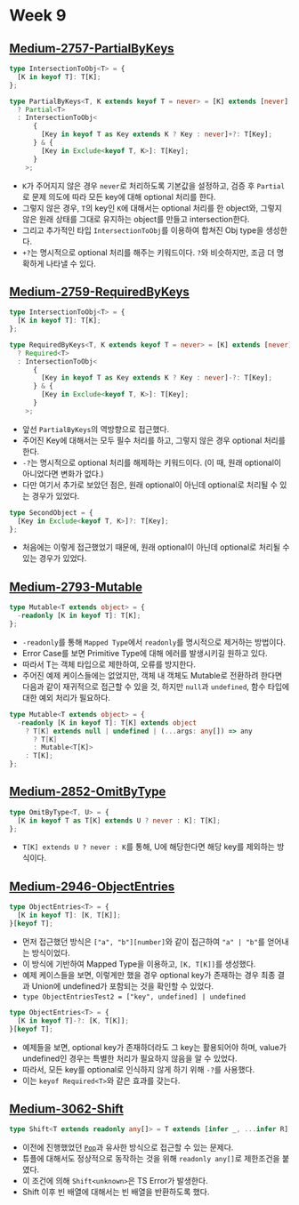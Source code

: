 # Week 9

## [Medium-2757-PartialByKeys](./medium/2757-partial-by-keys.ts)

```ts
type IntersectionToObj<T> = {
  [K in keyof T]: T[K];
};

type PartialByKeys<T, K extends keyof T = never> = [K] extends [never]
  ? Partial<T>
  : IntersectionToObj<
      {
        [Key in keyof T as Key extends K ? Key : never]+?: T[Key];
      } & {
        [Key in Exclude<keyof T, K>]: T[Key];
      }
    >;
```

- `K`가 주어지지 않은 경우 `never`로 처리하도록 기본값을 설정하고, 검증 후 `Partial`로 문제 의도에 따라 모든 key에 대해 optional 처리를 한다.
- 그렇지 않은 경우, `T`의 key인 `K`에 대해서는 optional 처리를 한 object와, 그렇지 않은 원래 상태를 그대로 유지하는 object를 만들고 intersection한다.
- 그리고 추가적인 타입 `IntersectionToObj`를 이용하여 합쳐진 Obj type을 생성한다.
- `+?`는 명시적으로 optional 처리를 해주는 키워드이다. `?`와 비슷하지만, 조금 더 명확하게 나타낼 수 있다.

## [Medium-2759-RequiredByKeys](./medium/2759-required-by-keys.ts)

```ts
type IntersectionToObj<T> = {
  [K in keyof T]: T[K];
};

type RequiredByKeys<T, K extends keyof T = never> = [K] extends [never]
  ? Required<T>
  : IntersectionToObj<
      {
        [Key in keyof T as Key extends K ? Key : never]-?: T[Key];
      } & {
        [Key in Exclude<keyof T, K>]: T[Key];
      }
    >;
```

- 앞선 `PartialByKeys`의 역방향으로 접근했다.
- 주어진 Key에 대해서는 모두 필수 처리를 하고, 그렇지 않은 경우 optional 처리를 한다.
- `-?`는 명시적으로 optional 처리를 해제하는 키워드이다. (이 때, 원래 optional이 아니었다면 변화가 없다.)
- 다만 여기서 추가로 보았던 점은, 원래 optional이 아닌데 optional로 처리될 수 있는 경우가 있었다.

```ts
type SecondObject = {
  [Key in Exclude<keyof T, K>]?: T[Key];
};
```

- 처음에는 이렇게 접근했었기 때문에, 원래 optional이 아닌데 optional로 처리될 수 있는 경우가 있었다.

## [Medium-2793-Mutable](./medium/2793-mutable.ts)

```ts
type Mutable<T extends object> = {
  -readonly [K in keyof T]: T[K];
};
```

- `-readonly`를 통해 `Mapped Type`에서 `readonly`를 명시적으로 제거하는 방법이다.
- Error Case를 보면 Primitive Type에 대해 에러를 발생시키길 원하고 있다.
- 따라서 T는 객체 타입으로 제한하여, 오류를 방지한다.
- 주어진 예제 케이스들에는 없었지만, 객체 내 객체도 Mutable로 전환하려 한다면 다음과 같이 재귀적으로 접근할 수 있을 것, 하지만 `null`과 `undefined`, 함수 타입에 대한 예외 처리가 필요하다.

```ts
type Mutable<T extends object> = {
  -readonly [K in keyof T]: T[K] extends object
    ? T[K] extends null | undefined | (...args: any[]) => any
      ? T[K]
      : Mutable<T[K]>
    : T[K];
};
```

## [Medium-2852-OmitByType](./medium/2852-omit-by-type.ts)

```ts
type OmitByType<T, U> = {
  [K in keyof T as T[K] extends U ? never : K]: T[K];
};
```

- `T[K] extends U ? never : K`를 통해, U에 해당한다면 해당 key를 제외하는 방식이다.

## [Medium-2946-ObjectEntries](./medium/2946-object-entries.ts)

```ts
type ObjectEntries<T> = {
  [K in keyof T]: [K, T[K]];
}[keyof T];
```

- 먼저 접근했던 방식은 `["a", "b"][number]`와 같이 접근하여 `"a" | "b"`를 얻어내는 방식이었다.
- 이 방식에 기반하여 Mapped Type을 이용하고, `[K, T[K]]`를 생성했다.
- 예제 케이스들을 보면, 이렇게만 했을 경우 optional key가 존재하는 경우 최종 결과 Union에 undefined가 포함되는 것을 확인할 수 있었다.
- `type ObjectEntriesTest2 = ["key", undefined] | undefined`

```ts
type ObjectEntries<T> = {
  [K in keyof T]-?: [K, T[K]];
}[keyof T];
```

- 예제들을 보면, optional key가 존재하더라도 그 key는 활용되어야 하며, value가 undefined인 경우는 특별한 처리가 필요하지 않음을 알 수 있었다.
- 따라서, 모든 key를 optional로 인식하지 않게 하기 위해 `-?`를 사용했다.
- 이는 `keyof Required<T>`와 같은 효과를 갖는다.

## [Medium-3062-Shift](./medium/3062-shift.ts)

```ts
type Shift<T extends readonly any[]> = T extends [infer _, ...infer R] ? R : [];
```

- 이전에 진행했었던 [`Pop`](./medium/16-pop.ts)과 유사한 방식으로 접근할 수 있는 문제다.
- 튜플에 대해서도 정상적으로 동작하는 것을 위해 `readonly any[]`로 제한조건을 붙였다.
- 이 조건에 의해 `Shift<unknown>`은 TS Error가 발생한다.
- Shift 이후 빈 배열에 대해서는 빈 배열을 반환하도록 했다.
